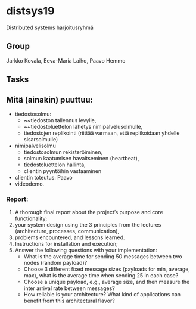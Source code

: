 # distsys19
Distributed systems harjoitusryhmä

## Group

Jarkko Kovala, Eeva-Maria Laiho, Paavo Hemmo

## Tasks

## Mitä (ainakin) puuttuu:

- tiedostosolmu: 
    - ~~tiedoston tallennus levylle, 
    - ~~tiedostoluettelon lähetys nimipalvelusolmulle, 
    - tiedostojen replikointi (riittää varmaan, että replikoidaan yhdelle sisarsolmulle)
- nimipalvelisolmu
    - tiedostosolmun rekisteröiminen, 
    - solmun kaatumisen havaitseminen (heartbeat), 
    - tiedostoluettelon hallinta, 
    - clientin pyyntöihin vastaaminen
- clientin toteutus: Paavo
- videodemo. 

### Report: 

1) A thorough final report about the project’s purpose and core functionality; 
2) your system design using the 3 principles from the lectures (architecture, processes, communication), 
3) problems encountered, and lessons learned. 
4) Instructions for installation and execution; 
5) Answer the following questions with your implementation: 
    - What is the average time for sending 50 messages between two nodes (random payload)? 
    - Choose 3 different fixed message sizes (payloads for min, average, max), what is the average time when sending 25 in each case? 
    - Choose a unique payload, e.g., average size, and then measure the inter arrival rate between messages? 
    - How reliable is your architecture? What kind of applications can benefit from this architectural flavor?


